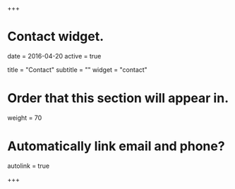 +++
# Contact widget.

date = 2016-04-20
active = true

title = "Contact"
subtitle = ""
widget = "contact"

# Order that this section will appear in.
weight = 70

# Automatically link email and phone?
autolink = true

+++


